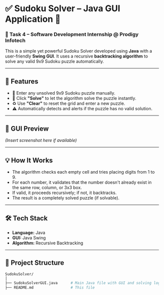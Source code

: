 # ✅ Sudoku Solver – Java GUI Application 🧠

### 🚀 Task 4 – Software Development Internship @ Prodigy Infotech

This is a simple yet powerful Sudoku Solver developed using **Java** with a user-friendly **Swing GUI**. It uses a recursive **backtracking algorithm** to solve any valid 9x9 Sudoku puzzle automatically.

---

## 🧩 Features

- 🧮 Enter any unsolved 9x9 Sudoku puzzle manually.
- 🤖 Click **"Solve"** to let the algorithm solve the puzzle instantly.
- ♻️ Use **"Clear"** to reset the grid and enter a new puzzle.
- ⚠️ Automatically detects and alerts if the puzzle has no valid solution.

---

## 📸 GUI Preview

*(Insert screenshot here if available)*

---

## 💡 How It Works

- The algorithm checks each empty cell and tries placing digits from 1 to 9.
- For each number, it validates that the number doesn't already exist in the same row, column, or 3x3 box.
- If valid, it proceeds recursively; if not, it backtracks.
- The result is a completely solved puzzle (if solvable).

---

## 🛠️ Tech Stack

- **Language:** Java  
- **GUI:** Java Swing  
- **Algorithm:** Recursive Backtracking

---

## 📁 Project Structure

```bash
SudokuSolver/
│
├── SudokuSolverGUI.java      # Main Java file with GUI and solving logic
├── README.md                 # This file
